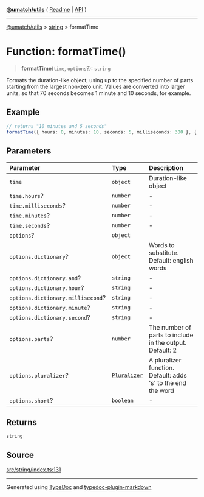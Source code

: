 [**@umatch/utils**](../../README.md) ( [Readme](../../README.md) \| [API](../../API.md) )

---

[@umatch/utils](../../API.md) > [string](../README.md) > formatTime

# Function: formatTime()

> **formatTime**(`time`, `options`?): `string`

Formats the duration-like object, using up to the specified number
of parts starting from the largest non-zero unit. Values are
converted into larger units, so that 70 seconds becomes 1 minute
and 10 seconds, for example.

## Example

```ts
// returns "10 minutes and 5 seconds"
formatTime({ hours: 0, minutes: 10, seconds: 5, milliseconds: 300 }, { parts: 2 });
```

## Parameters

| Parameter                         | Type                                                     | Description                                                  |
| :-------------------------------- | :------------------------------------------------------- | :----------------------------------------------------------- |
| `time`                            | `object`                                                 | Duration-like object                                         |
| `time.hours`?                     | `number`                                                 | -                                                            |
| `time.milliseconds`?              | `number`                                                 | -                                                            |
| `time.minutes`?                   | `number`                                                 | -                                                            |
| `time.seconds`?                   | `number`                                                 | -                                                            |
| `options`?                        | `object`                                                 |                                                              |
| `options.dictionary`?             | `object`                                                 | Words to substitute. Default: english words                  |
| `options.dictionary.and`?         | `string`                                                 | -                                                            |
| `options.dictionary.hour`?        | `string`                                                 | -                                                            |
| `options.dictionary.millisecond`? | `string`                                                 | -                                                            |
| `options.dictionary.minute`?      | `string`                                                 | -                                                            |
| `options.dictionary.second`?      | `string`                                                 | -                                                            |
| `options.parts`?                  | `number`                                                 | The number of parts to include in the output. Default: 2     |
| `options.pluralizer`?             | [`Pluralizer`](../type-aliases/type-alias.Pluralizer.md) | A pluralizer function. Default: adds 's' to the end the word |
| `options.short`?                  | `boolean`                                                | -                                                            |

## Returns

`string`

## Source

[src/string/index.ts:131](https://github.com/umatch-oficial/utils/blob/51f6213/src/string/index.ts#L131)

---

Generated using [TypeDoc](https://typedoc.org/) and [typedoc-plugin-markdown](https://www.npmjs.com/package/typedoc-plugin-markdown)

